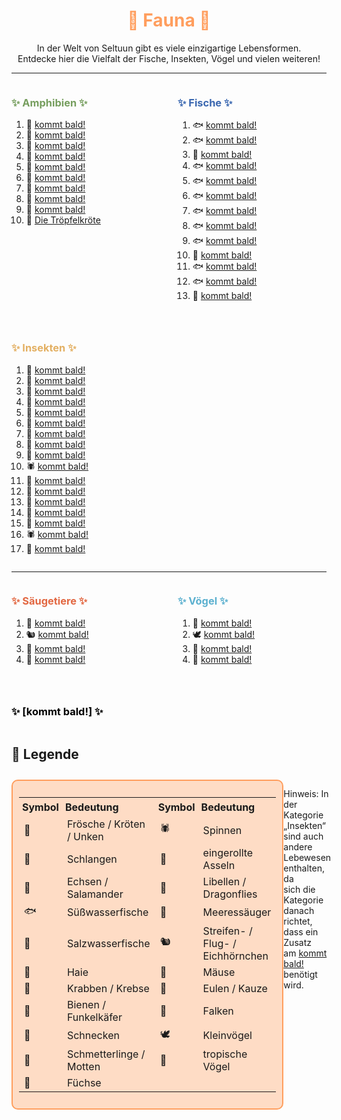 
<h1 style="color:rgb(255, 158, 94); text-align: center;">🌱 Fauna 🌱</h1>

<div style="text-align: center;">
In der Welt von Seltuun gibt es viele einzigartige Lebensformen.<br>
Entdecke hier die Vielfalt der Fische, Insekten, Vögel und vielen weiteren!
</div>

---

<div style="display: flex; justify-content: space-between; align-items: flex-start; gap: 2em; flex-wrap: wrap;">

<div style="flex: 1; min-width: 200px;">

<h3 style="color:rgb(118, 158, 94); text-align: left;">✨ Amphibien ✨</h3>

1.  🐸  [kommt bald!](/neugier)
2.  🐸  [kommt bald!](/neugier)
3.  🐸  [kommt bald!](/neugier)
4.  🐸  [kommt bald!](/neugier)
5.  🐍  [kommt bald!](/neugier)
6.  🐸  [kommt bald!](/neugier)
7.  🐸  [kommt bald!](/neugier)
8.  🐸  [kommt bald!](/neugier)
9.  🐸  [kommt bald!](/neugier)
10. 🐸  [Die Tröpfelkröte](./fauna/troepfelkroete.md)

</div>

<div style="flex: 1; min-width: 200px;">

<h3 style="color:rgb(58, 103, 176); text-align: left;">✨ Fische ✨</h3>

1.  🐟  [kommt bald!](/neugier)
2.  🐟  [kommt bald!](/neugier)
3.  🐠  [kommt bald!](/neugier)
4.  🐟  [kommt bald!](/neugier)
5.  🐟  [kommt bald!](/neugier)
6.  🐟  [kommt bald!](/neugier)
7.  🐟  [kommt bald!](/neugier)
8.  🐟  [kommt bald!](/neugier)
9.  🐟  [kommt bald!](/neugier)
10. 🐠  [kommt bald!](/neugier)
11. 🐟  [kommt bald!](/neugier)
12. 🐟  [kommt bald!](/neugier)
13. 🦈  [kommt bald!](/neugier)

</div>

<div style="flex: 1; min-width: 200px;">

<h3 style="color:rgb(227, 176, 99); text-align: left;">✨ Insekten ✨</h3>

1.  🦀  [kommt bald!](/neugier)
2.  🐝  [kommt bald!](/neugier)
3.  🦀  [kommt bald!](/neugier)
4.  🐌  [kommt bald!](/neugier)
5.  🦋  [kommt bald!](/neugier)
6.  🐝  [kommt bald!](/neugier)
7.  🏐  [kommt bald!](/neugier)
8.  🏐  [kommt bald!](/neugier)
9.  🐝  [kommt bald!](/neugier)
10. 🕷️  [kommt bald!](/neugier)
11. 🏐  [kommt bald!](/neugier)
12. 🏐  [kommt bald!](/neugier)
13. 🦋  [kommt bald!](/neugier)
14. 🐉  [kommt bald!](/neugier)
15. 🏐  [kommt bald!](/neugier)
16. 🕷️  [kommt bald!](/neugier)
17. 🦋  [kommt bald!](/neugier)

</div>

</div>

---

<div style="display: flex; justify-content: space-between; align-items: flex-start; gap: 2em; flex-wrap: wrap;">

<div style="flex: 1; min-width: 200px;">

<h3 style="color:rgb(226, 103, 65); text-align: left;">✨ Säugetiere ✨</h3>

1.  🐬  [kommt bald!](/neugier)
2.  🐿️  [kommt bald!](/neugier)
3.  🦊  [kommt bald!](/neugier)
4.  🐁  [kommt bald!](/neugier)

</div>

<div style="flex: 1; min-width: 200px;">

<h3 style="color:rgb(91, 176, 207); text-align: left;">✨ Vögel ✨</h3>

1.  🦉  [kommt bald!](/neugier)
2.  🕊️  [kommt bald!](/neugier)
3.  🦜  [kommt bald!](/neugier)
4.  🦅  [kommt bald!](/neugier)

</div>

<div style="flex: 1; min-width: 200px;">

<h3 style="color:rgb(0, 0, 0); text-align: left;">✨ [kommt bald!] ✨</h3>

</div>

</div>

<div class="vine-divider-impressum"></div> 

## 📜 Legende

<div style="display: flex; justify-content: space-between; margin-top: 2em;"> <!-- TEST -->

<div style="border: 2px solid rgb(255, 158, 94); padding: 10px; border-radius: 10px; background-color:rgba(255, 187, 142, 0.5); max-width: 550px;"> <!-- 600px zu groß, 550px? -->
  <table style="width: auto; border-collapse: collapse;"> <!-- auto am besten -->
    <tr>
      <th style="text-align:left; padding: 5px;">Symbol</th>
      <th style="text-align:left; padding: 5px;">Bedeutung</th>
      <th style="text-align:left; padding: 5px;">Symbol</th>
      <th style="text-align:left; padding: 5px;">Bedeutung</th>
    </tr>
    <tr>
      <td>🐸</td><td>Frösche / Kröten / Unken</td>
      <td>🕷️</td><td>Spinnen</td>
    </tr>
    <tr>
      <td>🐍</td><td>Schlangen</td>
      <td>🏐</td><td>eingerollte Asseln</td>
    </tr>
    <tr>
      <td>🦎</td><td>Echsen / Salamander</td>
      <td>🐉</td><td>Libellen / Dragonflies</td>
    </tr>
    <tr>
      <td>🐟</td><td>Süßwasserfische</td>
      <td>🐬</td><td>Meeressäuger</td>
    </tr>
    <tr>
      <td>🐠</td><td>Salzwasserfische</td>
      <td>🐿️</td><td>Streifen- / Flug- / Eichhörnchen</td>
    </tr>
    <tr>
      <td>🦈</td><td>Haie</td>
      <td>🐁</td><td>Mäuse</td>
    </tr>
    <tr>
      <td>🦀</td><td>Krabben / Krebse</td>
      <td>🦉</td><td>Eulen / Kauze</td>
    </tr>
    <tr>
      <td>🐝</td><td>Bienen / Funkelkäfer</td>
      <td>🦅</td><td>Falken</td>
    </tr>
    <tr>
      <td>🐌</td><td>Schnecken</td>
      <td>🕊️</td><td>Kleinvögel</td>
    </tr>
    <tr>
      <td>🦋</td><td>Schmetterlinge / Motten</td>
      <td>🦜</td><td>tropische Vögel</td>
    </tr>
    <tr>
      <td>🦊</td><td>Füchse</td>
      <td></td><td></td>
    </tr>
  </table>
</div>

Hinweis: In der Kategorie<br>
„Insekten“ sind auch andere<br>
Lebewesen enthalten, da<br>
sich die Kategorie danach<br>
richtet, dass ein Zusatz<br>
am [kommt bald!](/neugier) benötigt wird.<br>

</div> <!-- sieht komisch aus? -->

<div class="vine-divider-impressum"></div> 